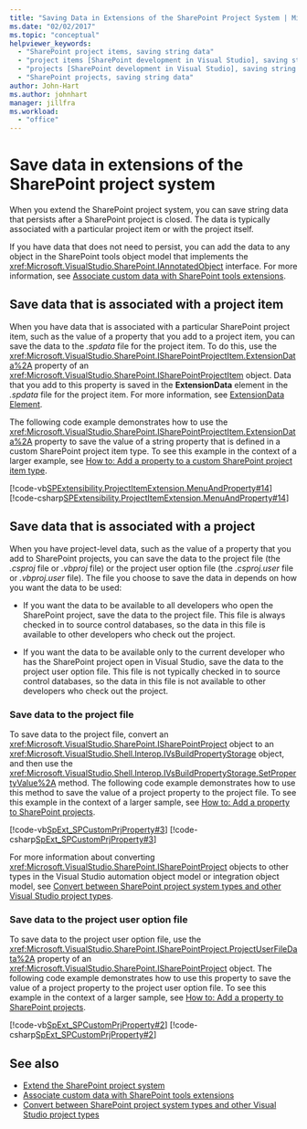 ```yaml
---
title: "Saving Data in Extensions of the SharePoint Project System | Microsoft Docs"
ms.date: "02/02/2017"
ms.topic: "conceptual"
helpviewer_keywords:
  - "SharePoint project items, saving string data"
  - "project items [SharePoint development in Visual Studio], saving string data"
  - "projects [SharePoint development in Visual Studio], saving string data"
  - "SharePoint projects, saving string data"
author: John-Hart
ms.author: johnhart
manager: jillfra
ms.workload:
  - "office"
---
```

# Save data in extensions of the SharePoint project system
  When you extend the SharePoint project system, you can save string data that persists after a SharePoint project is closed. The data is typically associated with a particular project item or with the project itself.

 If you have data that does not need to persist, you can add the data to any object in the SharePoint tools object model that implements the <xref:Microsoft.VisualStudio.SharePoint.IAnnotatedObject> interface. For more information, see [Associate custom data with SharePoint tools extensions](../sharepoint/associating-custom-data-with-sharepoint-tools-extensions.md).

## Save data that is associated with a project item
 When you have data that is associated with a particular SharePoint project item, such as the value of a property that you add to a project item, you can save the data to the *.spdata* file for the project item. To do this, use the <xref:Microsoft.VisualStudio.SharePoint.ISharePointProjectItem.ExtensionData%2A> property of an <xref:Microsoft.VisualStudio.SharePoint.ISharePointProjectItem> object. Data that you add to this property is saved in the **ExtensionData** element in the *.spdata* file for the project item. For more information, see [ExtensionData Element](../sharepoint/extensiondata-element.md).

 The following code example demonstrates how to use the <xref:Microsoft.VisualStudio.SharePoint.ISharePointProjectItem.ExtensionData%2A> property to save the value of a string property that is defined in a custom SharePoint project item type. To see this example in the context of a larger example, see [How to: Add a property to a custom SharePoint project item type](../sharepoint/how-to-add-a-property-to-a-custom-sharepoint-project-item-type.md).

 [!code-vb[SPExtensibility.ProjectItemExtension.MenuAndProperty#14](../sharepoint/codesnippet/VisualBasic/projectitemmenuandproperty/extension/projectitemtypeproperty.vb#14)]
 [!code-csharp[SPExtensibility.ProjectItemExtension.MenuAndProperty#14](../sharepoint/codesnippet/CSharp/projectitemmenuandproperty/extension/projectitemtypeproperty.cs#14)]

## Save data that is associated with a project
 When you have project-level data, such as the value of a property that you add to SharePoint projects, you can save the data to the project file (the *.csproj* file or *.vbproj* file) or the project user option file (the *.csproj.user* file or *.vbproj.user* file). The file you choose to save the data in depends on how you want the data to be used:

-   If you want the data to be available to all developers who open the SharePoint project, save the data to the project file. This file is always checked in to source control databases, so the data in this file is available to other developers who check out the project.

-   If you want the data to be available only to the current developer who has the SharePoint project open in Visual Studio, save the data to the project user option file. This file is not typically checked in to source control databases, so the data in this file is not available to other developers who check out the project.

### Save data to the project file
 To save data to the project file, convert an <xref:Microsoft.VisualStudio.SharePoint.ISharePointProject> object to an <xref:Microsoft.VisualStudio.Shell.Interop.IVsBuildPropertyStorage> object, and then use the <xref:Microsoft.VisualStudio.Shell.Interop.IVsBuildPropertyStorage.SetPropertyValue%2A> method. The following code example demonstrates how to use this method to save the value of a project property to the project file. To see this example in the context of a larger sample, see [How to: Add a property to SharePoint projects](../sharepoint/how-to-add-a-property-to-sharepoint-projects.md).

 [!code-vb[SpExt_SPCustomPrjProperty#3](../sharepoint/codesnippet/VisualBasic/customspproperty/customproperty.vb#3)]
 [!code-csharp[SpExt_SPCustomPrjProperty#3](../sharepoint/codesnippet/CSharp/customspproperty/customproperty.cs#3)]

 For more information about converting <xref:Microsoft.VisualStudio.SharePoint.ISharePointProject> objects to other types in the Visual Studio automation object model or integration object model, see [Convert between SharePoint project system types and other Visual Studio project types](../sharepoint/converting-between-sharepoint-project-system-types-and-other-visual-studio-project-types.md).

### Save data to the project user option file
 To save data to the project user option file, use the <xref:Microsoft.VisualStudio.SharePoint.ISharePointProject.ProjectUserFileData%2A> property of an <xref:Microsoft.VisualStudio.SharePoint.ISharePointProject> object. The following code example demonstrates how to use this property to save the value of a project property to the project user option file. To see this example in the context of a larger sample, see [How to: Add a property to SharePoint projects](../sharepoint/how-to-add-a-property-to-sharepoint-projects.md).

 [!code-vb[SpExt_SPCustomPrjProperty#2](../sharepoint/codesnippet/VisualBasic/customspproperty/customproperty.vb#2)]
 [!code-csharp[SpExt_SPCustomPrjProperty#2](../sharepoint/codesnippet/CSharp/customspproperty/customproperty.cs#2)]

## See also
- [Extend the SharePoint project system](../sharepoint/extending-the-sharepoint-project-system.md)
- [Associate custom data with SharePoint tools extensions](../sharepoint/associating-custom-data-with-sharepoint-tools-extensions.md)
- [Convert between SharePoint project system types and other Visual Studio project types](../sharepoint/converting-between-sharepoint-project-system-types-and-other-visual-studio-project-types.md)
